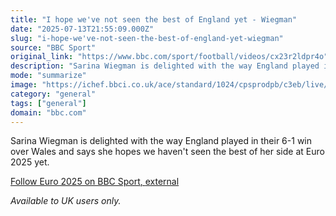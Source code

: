 ```yaml
---
title: "I hope we've not seen the best of England yet - Wiegman"
date: "2025-07-13T21:55:09.000Z"
slug: "i-hope-we've-not-seen-the-best-of-england-yet-wiegman"
source: "BBC Sport"
original_link: "https://www.bbc.com/sport/football/videos/cx23r2ldpr4o"
description: "Sarina Wiegman is delighted with the way England played in their 6-1 win over Wales and says she hopes we haven't seen the best of her side at Euro 2025 yet."
mode: "summarize"
image: "https://ichef.bbci.co.uk/ace/standard/1024/cpsprodpb/c3eb/live/f8ebd8d0-6033-11f0-960d-e9f1088a89fe.jpg"
category: "general"
tags: ["general"]
domain: "bbc.com"
---
```

<div id="readability-page-1" class="page"><div><p>Sarina Wiegman is delighted with the way England played in their 6-1 win over Wales and says she hopes we haven't seen the best of her side at Euro 2025 yet.</p><p><a href="https://www.bbc.co.uk/sport/football/womens-european-championship">Follow Euro 2025 on BBC Sport<span>, <!-- -->external</span></a></p><p><i>Available to UK users only.</i></p></div></div>